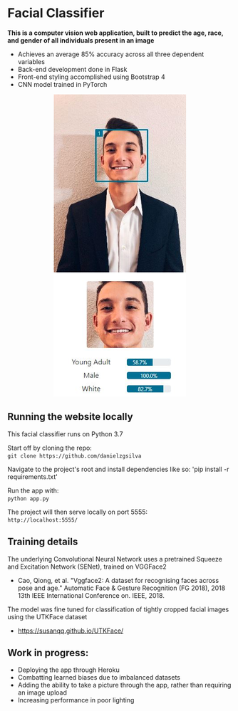 # Facial Classifier

**This is a computer vision web application, built to predict the age, race, and gender of all individuals present in an image**
-  Achieves an average 85% accuracy across all three dependent variables 
-  Back-end development done in Flask 
-  Front-end styling accomplished using Bootstrap 4 
-  CNN model trained in PyTorch

<p align="center">
  <img src='static/home_images/Readme.JPG' alt='An example of the classifier functioning on me!' />
</p>

## Running the website locally
This facial classifier runs on Python 3.7

Start off by cloning the repo:  
`git clone https://github.com/danielzgsilva`

Navigate to the project's root and install dependencies like so:
'pip install -r requirements.txt'

Run the app with:  
`python app.py`

The project will then serve locally on port 5555:  
`http://localhost:5555/`

## Training details
The underlying Convolutional Neural Network uses a pretrained Squeeze and Excitation Network (SENet), trained on VGGFace2
-  Cao, Qiong, et al. "Vggface2: A dataset for recognising faces across pose and age." Automatic Face & Gesture Recognition (FG 2018), 2018 13th IEEE International Conference on. IEEE, 2018.

The model was fine tuned for classification of tightly cropped facial images using the UTKFace dataset
- https://susanqq.github.io/UTKFace/

## Work in progress:
- Deploying the app through Heroku
- Combatting learned biases due to imbalanced datasets
- Adding the ability to take a picture through the app, rather than requiring an image upload
- Increasing performance in poor lighting
